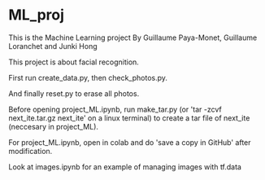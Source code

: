 # ML_proj

This is the Machine Learning project By Guillaume Paya-Monet, Guillaume Loranchet and Junki Hong

This project is about facial recognition.

First run create_data.py, then check_photos.py.

And finally reset.py to erase all photos.

Before opening project_ML.ipynb, run make_tar.py (or 'tar -zcvf next_ite.tar.gz next_ite' on a linux terminal) to create a tar file of next_ite (neccesary in project_ML).

For project_ML.ipynb, open in colab and do 'save a copy in GitHub' after modification.

Look at images.ipynb for an example of managing images with tf.data
